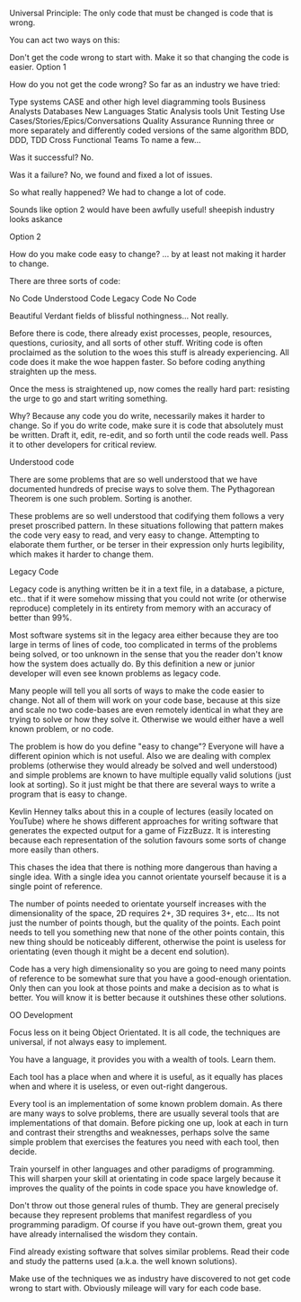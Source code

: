 Universal Principle: The only code that must be changed is code that is wrong.

You can act two ways on this:

Don't get the code wrong to start with.
Make it so that changing the code is easier.
Option 1

How do you not get the code wrong? So far as an industry we have tried:

Type systems
CASE and other high level diagramming tools
Business Analysts
Databases
New Languages
Static Analysis tools
Unit Testing
Use Cases/Stories/Epics/Conversations
Quality Assurance
Running three or more separately and differently coded versions of the same algorithm
BDD, DDD, TDD
Cross Functional Teams
To name a few...

Was it successful? No.

Was it a failure? No, we found and fixed a lot of issues.

So what really happened? We had to change a lot of code.

Sounds like option 2 would have been awfully useful! sheepish industry looks askance

Option 2

How do you make code easy to change? ... by at least not making it harder to change.

There are three sorts of code:

No Code
Understood Code
Legacy Code
No Code

Beautiful Verdant fields of blissful nothingness... Not really.

Before there is code, there already exist processes, people, resources, questions, curiosity, and all sorts of other stuff. Writing code is often proclaimed as the solution to the woes this stuff is already experiencing. All code does it make the woe happen faster. So before coding anything straighten up the mess.

Once the mess is straightened up, now comes the really hard part: resisting the urge to go and start writing something.

Why? Because any code you do write, necessarily makes it harder to change. So if you do write code, make sure it is code that absolutely must be written. Draft it, edit, re-edit, and so forth until the code reads well. Pass it to other developers for critical review.

Understood code

There are some problems that are so well understood that we have documented hundreds of precise ways to solve them. The Pythagorean Theorem is one such problem. Sorting is another.

These problems are so well understood that codifying them follows a very preset proscribed pattern. In these situations following that pattern makes the code very easy to read, and very easy to change. Attempting to elaborate them further, or be terser in their expression only hurts legibility, which makes it harder to change them.

Legacy Code

Legacy code is anything written be it in a text file, in a database, a picture, etc.. that if it were somehow missing that you could not write (or otherwise reproduce) completely in its entirety from memory with an accuracy of better than 99%.

Most software systems sit in the legacy area either because they are too large in terms of lines of code, too complicated in terms of the problems being solved, or too unknown in the sense that you the reader don't know how the system does actually do. By this definition a new or junior developer will even see known problems as legacy code.

Many people will tell you all sorts of ways to make the code easier to change. Not all of them will work on your code base, because at this size and scale no two code-bases are even remotely identical in what they are trying to solve or how they solve it. Otherwise we would either have a well known problem, or no code.

The problem is how do you define "easy to change"? Everyone will have a different opinion which is not useful. Also we are dealing with complex problems (otherwise they would already be solved and well understood) and simple problems are known to have multiple equally valid solutions (just look at sorting). So it just might be that there are several ways to write a program that is easy to change.

Kevlin Henney talks about this in a couple of lectures (easily located on YouTube) where he shows different approaches for writing software that generates the expected output for a game of FizzBuzz. It is interesting because each representation of the solution favours some sorts of change more easily than others.

This chases the idea that there is nothing more dangerous than having a single idea. With a single idea you cannot orientate yourself because it is a single point of reference.

The number of points needed to orientate yourself increases with the dimensionality of the space, 2D requires 2+, 3D requires 3+, etc... Its not just the number of points though, but the quality of the points. Each point needs to tell you something new that none of the other points contain, this new thing should be noticeably different, otherwise the point is useless for orientating (even though it might be a decent end solution).

Code has a very high dimensionality so you are going to need many points of reference to be somewhat sure that you have a good-enough orientation. Only then can you look at those points and make a decision as to what is better. You will know it is better because it outshines these other solutions.

OO Development

Focus less on it being Object Orientated. It is all code, the techniques are universal, if not always easy to implement.

You have a language, it provides you with a wealth of tools. Learn them.

Each tool has a place when and where it is useful, as it equally has places when and where it is useless, or even out-right dangerous.

Every tool is an implementation of some known problem domain. As there are many ways to solve problems, there are usually several tools that are implementations of that domain. Before picking one up, look at each in turn and contrast their strengths and weaknesses, perhaps solve the same simple problem that exercises the features you need with each tool, then decide.

Train yourself in other languages and other paradigms of programming. This will sharpen your skill at orientating in code space largely because it improves the quality of the points in code space you have knowledge of.

Don't throw out those general rules of thumb. They are general precisely because they represent problems that manifest regardless of you programming paradigm. Of course if you have out-grown them, great you have already internalised the wisdom they contain.

Find already existing software that solves similar problems. Read their code and study the patterns used (a.k.a. the well known solutions).

Make use of the techniques we as industry have discovered to not get code wrong to start with. Obviously mileage will vary for each code base.
